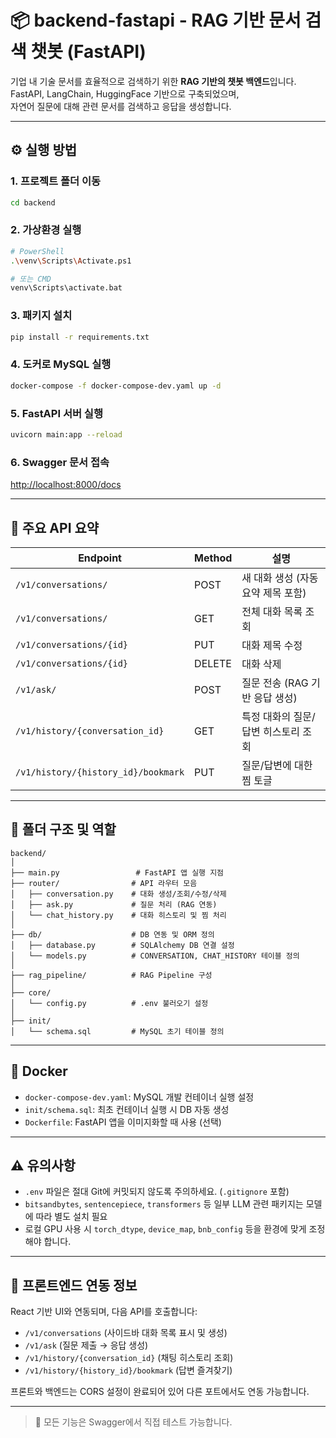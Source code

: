 # 📦 backend-fastapi - RAG 기반 문서 검색 챗봇 (FastAPI)

기업 내 기술 문서를 효율적으로 검색하기 위한 **RAG 기반의 챗봇 백엔드**입니다.  
FastAPI, LangChain, HuggingFace 기반으로 구축되었으며,  
자연어 질문에 대해 관련 문서를 검색하고 응답을 생성합니다.

---

## ⚙️ 실행 방법

### 1. 프로젝트 폴더 이동

```bash
cd backend
```

### 2. 가상환경 실행

```bash
# PowerShell
.\venv\Scripts\Activate.ps1

# 또는 CMD
venv\Scripts\activate.bat
```

### 3. 패키지 설치

```bash
pip install -r requirements.txt
```

### 4. 도커로 MySQL 실행

```bash
docker-compose -f docker-compose-dev.yaml up -d
```

### 5. FastAPI 서버 실행

```bash
uvicorn main:app --reload
```

### 6. Swagger 문서 접속

[http://localhost:8000/docs](http://localhost:8000/docs)

---

## 🔑 주요 API 요약

| Endpoint                             | Method | 설명                                 |
|--------------------------------------|--------|--------------------------------------|
| `/v1/conversations/`                 | POST   | 새 대화 생성 (자동 요약 제목 포함)  |
| `/v1/conversations/`                 | GET    | 전체 대화 목록 조회                  |
| `/v1/conversations/{id}`             | PUT    | 대화 제목 수정                       |
| `/v1/conversations/{id}`             | DELETE | 대화 삭제                            |
| `/v1/ask/`                           | POST   | 질문 전송 (RAG 기반 응답 생성)      |
| `/v1/history/{conversation_id}`      | GET    | 특정 대화의 질문/답변 히스토리 조회 |
| `/v1/history/{history_id}/bookmark`  | PUT    | 질문/답변에 대한 찜 토글            |

---

## 📁 폴더 구조 및 역할

```
backend/
│
├── main.py                 # FastAPI 앱 실행 지점
├── router/                # API 라우터 모음
│   ├── conversation.py    # 대화 생성/조회/수정/삭제
│   ├── ask.py             # 질문 처리 (RAG 연동)
│   └── chat_history.py    # 대화 히스토리 및 찜 처리
│
├── db/                    # DB 연동 및 ORM 정의
│   ├── database.py        # SQLAlchemy DB 연결 설정
│   └── models.py          # CONVERSATION, CHAT_HISTORY 테이블 정의
│
├── rag_pipeline/          # RAG Pipeline 구성
│
├── core/
│   └── config.py          # .env 불러오기 설정
│
├── init/
│   └── schema.sql         # MySQL 초기 테이블 정의
```

---

## 🐳 Docker

- `docker-compose-dev.yaml`: MySQL 개발 컨테이너 실행 설정
- `init/schema.sql`: 최초 컨테이너 실행 시 DB 자동 생성
- `Dockerfile`: FastAPI 앱을 이미지화할 때 사용 (선택)

---

## ⚠️ 유의사항

- `.env` 파일은 절대 Git에 커밋되지 않도록 주의하세요. (`.gitignore` 포함)
- `bitsandbytes`, `sentencepiece`, `transformers` 등 일부 LLM 관련 패키지는 모델에 따라 별도 설치 필요
- 로컬 GPU 사용 시 `torch_dtype`, `device_map`, `bnb_config` 등을 환경에 맞게 조정해야 합니다.

---

## 🤝 프론트엔드 연동 정보

React 기반 UI와 연동되며, 다음 API를 호출합니다:

- `/v1/conversations` (사이드바 대화 목록 표시 및 생성)
- `/v1/ask` (질문 제출 → 응답 생성)
- `/v1/history/{conversation_id}` (채팅 히스토리 조회)
- `/v1/history/{history_id}/bookmark` (답변 즐겨찾기)

프론트와 백엔드는 CORS 설정이 완료되어 있어 다른 포트에서도 연동 가능합니다.

---

> 📌 모든 기능은 Swagger에서 직접 테스트 가능합니다.



